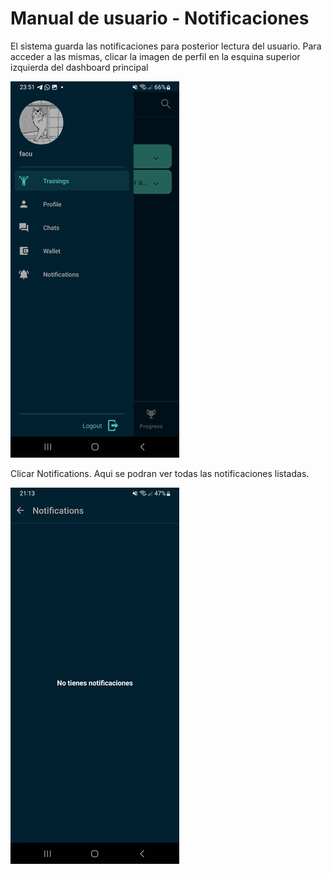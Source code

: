 # Manual de usuario - Notificaciones

El sistema guarda las notificaciones para posterior lectura del usuario. Para acceder a las mismas, 
clicar la imagen de perfil en la esquina superior izquierda del dashboard principal 

![arquitectura](../manual_images/edit_1.jpg)

Clicar Notifications. Aqui se podran ver todas las notificaciones listadas.

![Objetivos](../manual_images/notifications_1.jpg)